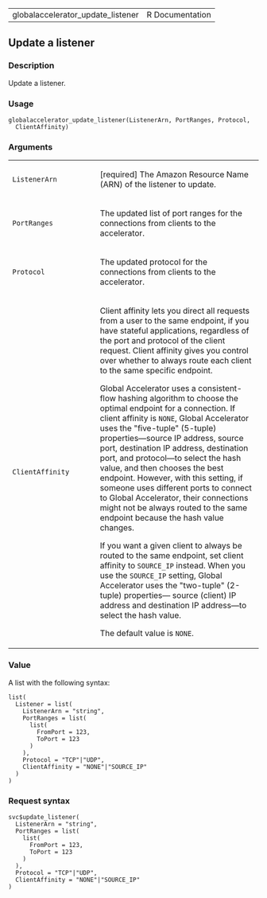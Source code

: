 <table style="width: 100%;">
<tbody>
<tr class="odd">
<td>globalaccelerator_update_listener</td>
<td style="text-align: right;">R Documentation</td>
</tr>
</tbody>
</table>

## Update a listener

### Description

Update a listener.

### Usage

    globalaccelerator_update_listener(ListenerArn, PortRanges, Protocol,
      ClientAffinity)

### Arguments

<table>
<colgroup>
<col style="width: 35%" />
<col style="width: 65%" />
</colgroup>
<tbody>
<tr class="odd">
<td><code
id="globalaccelerator_update_listener_:_ListenerArn">ListenerArn</code></td>
<td><p>[required] The Amazon Resource Name (ARN) of the listener to
update.</p></td>
</tr>
<tr class="even">
<td><code
id="globalaccelerator_update_listener_:_PortRanges">PortRanges</code></td>
<td><p>The updated list of port ranges for the connections from clients
to the accelerator.</p></td>
</tr>
<tr class="odd">
<td><code
id="globalaccelerator_update_listener_:_Protocol">Protocol</code></td>
<td><p>The updated protocol for the connections from clients to the
accelerator.</p></td>
</tr>
<tr class="even">
<td><code
id="globalaccelerator_update_listener_:_ClientAffinity">ClientAffinity</code></td>
<td><p>Client affinity lets you direct all requests from a user to the
same endpoint, if you have stateful applications, regardless of the port
and protocol of the client request. Client affinity gives you control
over whether to always route each client to the same specific
endpoint.</p>
<p>Global Accelerator uses a consistent-flow hashing algorithm to choose
the optimal endpoint for a connection. If client affinity is
<code>NONE</code>, Global Accelerator uses the "five-tuple" (5-tuple)
properties—source IP address, source port, destination IP address,
destination port, and protocol—to select the hash value, and then
chooses the best endpoint. However, with this setting, if someone uses
different ports to connect to Global Accelerator, their connections
might not be always routed to the same endpoint because the hash value
changes.</p>
<p>If you want a given client to always be routed to the same endpoint,
set client affinity to <code>SOURCE_IP</code> instead. When you use the
<code>SOURCE_IP</code> setting, Global Accelerator uses the "two-tuple"
(2-tuple) properties— source (client) IP address and destination IP
address—to select the hash value.</p>
<p>The default value is <code>NONE</code>.</p></td>
</tr>
</tbody>
</table>

### Value

A list with the following syntax:

    list(
      Listener = list(
        ListenerArn = "string",
        PortRanges = list(
          list(
            FromPort = 123,
            ToPort = 123
          )
        ),
        Protocol = "TCP"|"UDP",
        ClientAffinity = "NONE"|"SOURCE_IP"
      )
    )

### Request syntax

    svc$update_listener(
      ListenerArn = "string",
      PortRanges = list(
        list(
          FromPort = 123,
          ToPort = 123
        )
      ),
      Protocol = "TCP"|"UDP",
      ClientAffinity = "NONE"|"SOURCE_IP"
    )

